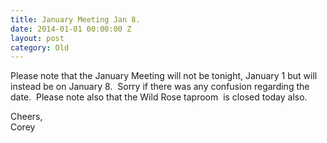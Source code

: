 ```yaml
---
title: January Meeting Jan 8.
date: 2014-01-01 00:00:00 Z
layout: post
category: Old
---
```


<p>Please note that the January Meeting will not be tonight&#44; January 1 but will instead be on January 8. &nbsp;Sorry if there was any confusion regarding the date. &nbsp;Please note also that the Wild Rose taproom &nbsp;is closed today also.&nbsp;</p><p>Cheers&#44;<br />Corey</p>
